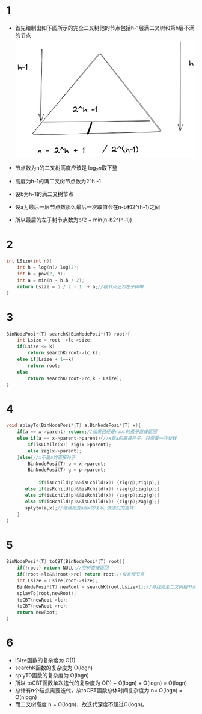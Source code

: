 # 1
+ 首先绘制出如下图所示的完全二叉树他的节点包括h-1层满二叉树和第h层不满的节点
![2020_1](../images/2020_1.png)


+ 节点数为n的二叉树高度应该是 $\log_2 n$取下整
+ 高度为h-1的满二叉树节点数为2^h -1
+ 设b为h-1的满二叉树节点
+ 设a为最后一层节点数那么最后一次取值会在n-b和2^(h-1)之间
+ 所以最后的左子树节点数为b/2 + min(n-b2^(h-1))

# 2
```c++
int LSize(int n){
    int h = log(n)/ log(2);
    int b = pow(2, h);
    int a = min(n - b,b / 2);
    return Lsize = b / 2 - 1  + a;//根节点记为左子树中
}
```

# 3
```c++
BinNodePosi*(T) searchK(BinNodePosi*(T) root){
    int Lsize = root ->lc->size;
    if(Lsize <= k)
        return searchK(root->lc,k);
    else if(Lsize + 1==k)
        return root;
    else
        return searchK(root->rc,k - Lsize);
} 
```
# 4
```c++
void splayTo(BinNodePosi*(T) a,BinNodePosi*(T) x){
    if(a == x->parent) return;//如果已经是root的孩子直接返回
    else if(a == x->parent->parent){//x是a的直接孙子，只需要一次旋转
        if(isLChild(x)) zig(x->parent);
        else zag(x->parent);
    }else{//x不是a的直接孙子
    	BinNodePosi(T) p = x->parent;
    	BinNodePosi(T) g = p->parent;
       
            if(isLchild(p)&&isLchild(x)) {zig(g);zig(p);}
       else if(isRchild(p)&&isRchild(x)) {zag(g);zag(p);}
       else if(isLchild(p)&&isRchild(x)) {zag(p);zig(g);}
       else if(isRchild(p)&&isLchild(x)) {zig(p);zag(g);} 
       splyto(a,x);//继续检查a和x的关系,做递归的旋转
    }
}
```
# 5
```c++
BinNodePosi*(T) toCBT(BinNodePosi*(T) root){
    if(!root) return NULL;//空树直接返回
    if(!root->lc&&!root->rc) return root;//仅有根节点
    int Lsize = Lsize(root->size);
    BinNodePosi*(T) newRoot = searchK(root,Lsize+1);//寻找完全二叉树根节点
    splayTo(root,newRoot);
    toCBT(newRoot->lc);
    toCBT(newRoot->rc);
    return newRoot;
}
```
#  6
+ lSize函数的复杂度为 O(1)
+ searchK函数的复杂度为 O(logn)
+ splyT0函数的复杂度为 O(logn)
+ 所以 toCBT函数单次迭代的复杂度为   O(1) + O(logn) + O(logn) = O(logn)
+ 总计有n个结点需要迭代，故toCBT函数总体时间复杂度为 n× O(logn) =  O(nlogn)
+ 而二叉树高度 h =  O(logn)，故迭代深度不超过O(logn)。
